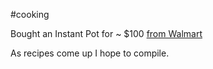 #cooking

Bought an Instant Pot for ~ $100 [from Walmart](https://www.walmart.com/ip/Instant-Pot-Duo-7-in-1-Electric-Pressure-Cooker-Slow-Rice-Steamer-Saut-Yogurt-Maker-Warmer-Sterilizer-Includes-Free-App-1900-Recipes-Stainless-Steel-/527327925)

As recipes come up I hope to compile.